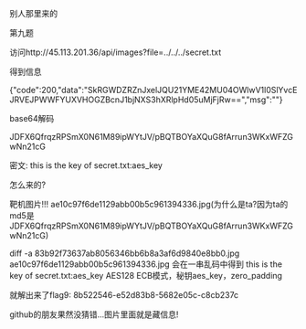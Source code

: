 别人那里来的

第九题

访问http://45.113.201.36/api/images?file=../../../secret.txt

得到信息

{"code":200,"data":"SkRGWDZRZnJxelJQU21YME42MU04OWlwV1l0SlYvcEJRVEJPWWFYUXVHOGZBcnJ1bjNXS3hXRlpHd05uMjFjRw==","msg":""}

base64解码

JDFX6QfrqzRPSmX0N61M89ipWYtJV/pBQTBOYaXQuG8fArrun3WKxWFZGwNn21cG

密文: this is the key of secret.txt:aes_key

怎么来的?

靶机图片!!!
ae10c97f6de1129abb00b5c961394336.jpg(为什么是ta?因为ta的md5是JDFX6QfrqzRPSmX0N61M89ipWYtJV/pBQTBOYaXQuG8fArrun3WKxWFZGwNn21cG)

diff -a 83b92f73637ab8056346bb6b8a3af6d9840e8bb0.jpg ae10c97f6de1129abb00b5c961394336.jpg
会在一串乱码中得到 this is the key of secret.txt:aes_key
AES128 ECB模式，秘钥aes_key，zero_padding

就解出来了flag9: 8b522546-e52d83b8-5682e05c-c8cb237c

github的朋友果然没猜错...图片里面就是藏信息!